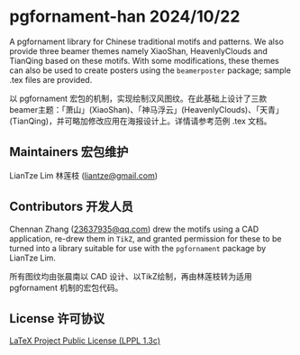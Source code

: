 # pgfornament-han 2024/10/22
A pgfornament library for Chinese traditional motifs and patterns. We also provide three beamer themes namely XiaoShan, HeavenlyClouds and TianQing based on these motifs. With some modifications, these themes can also be used to create posters using the `beamerposter` package; sample .tex files are provided. 

以 pgfornament 宏包的机制，实现绘制汉风图纹。在此基础上设计了三款beamer主题：「萧山」(XiaoShan)、「神马浮云」(HeavenlyClouds)、「天青」(TianQing)，并可略加修改应用在海报设计上。详情请参考范例 .tex 文档。

## Maintainers 宏包维护
LianTze Lim 林莲枝 (liantze@gmail.com)

## Contributors 开发人员
Chennan Zhang (23637935@qq.com) drew the motifs using a CAD application,
re-drew them in `TikZ`, and granted permission for these to be turned into
a library suitable for use with the `pgfornament` package by LianTze Lim.

所有图纹均由张晨南以 CAD 设计、以TikZ绘制，再由林莲枝转为适用 pgfornament 机制的宏包代码。

## License 许可协议
[LaTeX Project Public License (LPPL 1.3c)](https://www.latex-project.org/lppl/lppl-1-3c/)
